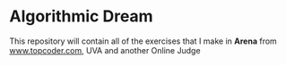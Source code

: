# Algorithmic Dream
This repository will contain all of the exercises that I make in **Arena** from www.topcoder.com, UVA and another Online Judge
